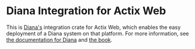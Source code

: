 # Diana Integration for Actix Web

This is [Diana's](https://diana-graphql.github.io) integration crate for Actix Web, which enables the easy deployment of a Diana system
on that platform. For more information, see [the documentation for Diana](https://github.com/diana-graphql/diana) and
[the book](https://diana-graphql.github.io).
